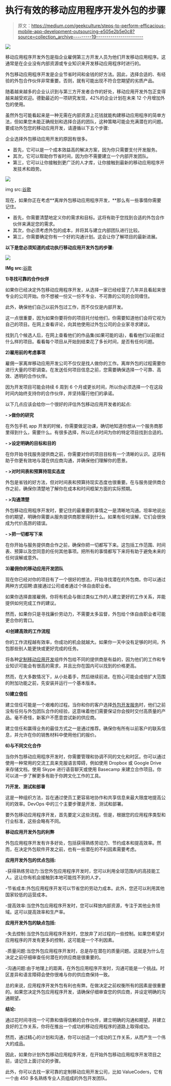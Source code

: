 # 执行有效的移动应用程序开发外包的步骤

> 原文：<https://medium.com/geekculture/steps-to-perform-efficacious-mobile-app-development-outsourcing-e505e2b5e0c8?source=collection_archive---------19----------------------->

![](img/0aa0d7a86378f135278c0893f01a279a.png)

移动应用程序开发外包是指企业雇佣第三方开发人员为他们开发移动应用程序。这通常是在企业没有内部资源或专业知识来开发移动应用程序时进行的。

外包移动应用程序开发是企业节省时间和金钱的好方法。因此，选择合适的、有经验的外包合作伙伴非常重要。否则，就有可能出现不符合您期望的劣质产品。

随着越来越多的企业认识到与第三方开发者合作的好处，移动应用开发外包正变得越来越受欢迎。德勤最近的一项研究发现，42%的企业计划在未来 12 个月增加外包的使用。

虽然外包可能看起来是一种无需在内部资源上花钱就能构建移动应用程序的简单方法，但如果您未能正确规划和选择合适的团队，这种策略可能会充满潜在的问题。要成功外包您的移动应用开发，请遵循以下五个步骤:

企业选择外包移动应用开发的原因有很多。

*   首先，它可以是一个成本效益高的解决方案，因为你只需要支付开发服务。
*   其次，它可以帮助你节省时间，因为你不需要建立一个内部开发团队。
*   第三，它可以让你接触到更广泛的人才库，让你接触到最新的移动应用程序开发技术和趋势。

![](img/06a483e25f8b57454abe85d992a61c80.png)

img src:[谷歌 ](https://www.google.com/search?q=Pros+and+cons+of+mobile+application+development+outsourcing&tbm=isch&ved=2ahUKEwjLvZHc_Yb4AhXXjtgFHZzfCFEQ2-cCegQIABAA&oq=Pros+and+cons+of+mobile+application+development+outsourcing&gs_lcp=CgNpbWcQA1C0CFi0CGCLDGgAcAB4AIABZ4gBzQGSAQMwLjKYAQCgAQGqAQtnd3Mtd2l6LWltZ8ABAQ&sclient=img&ei=8peUYsv8D9ed4t4PnL-jiAU&bih=948&biw=1848#imgrc=12HUy-qI-bcRlM)

现在，如果你正在考虑**离岸外包移动应用程序开发，**那么有一些事情你需要记住。

*   首先，你需要清楚地定义你的需求和目标。这将有助于您找到合适的外包合作伙伴来满足您的需求。
*   其次，你必须考虑外包的成本，并将其与建立内部团队进行比较。
*   第三，你需要确定你有一个好的沟通计划。这会让你了解项目的最新进展。

**以下是您必须知道的成功执行移动应用开发外包的步骤:**

![](img/17f9671bd1b2a98bd53deb16477099e1.png)

**IMg src:**[谷歌 ](https://www.google.com/search?q=why+businesses+choose+to+outsource+mobile+app+development.&tbm=isch&ved=2ahUKEwj-suqt_Yb4AhXMi9gFHQPkCF4Q2-cCegQIABAA&oq=why+businesses+choose+to+outsource+mobile+app+development.&gs_lcp=CgNpbWcQAzoECAAQGFCWB1iWB2D-DmgAcAB4AIABxgGIAbACkgEDMC4ymAEAoAEBqgELZ3dzLXdpei1pbWfAAQE&sclient=img&ei=kZeUYr6mCcyX4t4Pg8ij8AU&bih=948&biw=1848#imgrc=QHDnqJy_uT6DWM)

**1)寻找可靠的合作伙伴**

如果你已经决定外包移动应用程序开发，从选择一家已经经营了几年并且看起来很专业的公司开始。你不想被一份又一份不专业、不可靠的公司的合同缠住。

此外，确保他们自己以前外包过工作，而不仅仅是内部开发。

这一点很重要，因为如果你要将你的项目托付给他们，你需要知道他们会将它视为自己的项目。在网上查看评论，向其他使用过外包公司的企业家寻求建议。

找到几个候选人后，在网上查看他们的作品集(如果可能的话)，看看他们以前做过什么样的项目。看看每个项目从开始到结束花了多长时间，是否有任何问题。

**2)雇用前的考虑事项**

雇佣一家离岸移动应用开发公司不仅仅是找人做你的工作。离岸外包的过程需要你进行大量的尽职调查。在发送任何项目信息之前，您需要确保选择一个可靠、高效、透明的合作伙伴。

因为开发项目可能会持续 6 周到 6 个月或更长时间，所以你必须选择一个在这段时间内始终支持你的合作伙伴，并坚持履行他们的承诺。

以下几点应该会给你一个很好的评估外包移动应用开发者的起点:

**- >做你的研究**

在外包手机 app 开发的时候，你需要做足功课，确切地知道你想从一个服务商那里得到什么，需要什么。有很多选择，所以花点时间为你的特定项目找到合适的。

**- >设定明确的目标和目的**

在你开始寻找服务提供商之前，你需要对你的项目目标有一个清晰的认识。这将有助于你更有效地与潜在供应商沟通，并确保他们理解你的愿景。

**- >对时间表和预算持现实态度**

外包是省钱的好方法，但对时间表和预算持现实态度也很重要。在与服务提供商合作之前，确保你清楚地了解你在成本和时间框架方面的实际预期。

**- >沟通清楚**

外包移动应用程序开发时，要记住的最重要的事情之一是清晰地沟通。坦率地说出你的期望，明确你需要从服务提供商那里得到什么。如果有任何误解，它们会很快成为代价高昂的错误。

**- >把一切都写下来**

在你开始与服务提供商合作之前，确保你把一切都写下来。这包括工作范围、时间表、预算以及您同意的任何其他事项。把所有的事情都写下来将有助于避免未来的任何误解或意外。

**3)雇佣你的移动应用开发团队**

现在你已经对你的项目有了一个很好的想法，开始寻找潜在的外包商。你可以通过两种方式招聘:直接通过公司或者通过个体自由职业者。

如果你选择直接雇佣，你将有机会与做过类似工作的人建立更好的工作关系，并能提供如何完成工作的建议。

然而，如果你只是寻找廉价劳动力，不需要太多监督，外包给个体自由职业者可能更合你的胃口。

**4)创建高效的工作流程**

你的工作流程越有效率，你成功的机会就越大。如果你一天中没有足够的时间，外包那些别人能更快或更好完成的任务。

将各种[定制移动应用开发](https://www.valuecoders.com/application-development)组件外包给不同的提供商是有益的，因为他们的工作和专业知识可能会有很高的需求，并且比你在国内可以找到的价格更高。

然而，在大多数情况下，从小处着手，然后继续前进。在担心可能会成倍扩大范围的附加功能之前，先安装并运行一个基本版本。

**5)建立信任**

建立信任可能是一个艰难的过程。当你和你的客户选择[外包开发服务](https://www.valuecoders.com/)时，他们之前没有任何与外包团队合作的经验，这意味着他们需要保证你会按时交付高质量的产品。毫不奇怪，新客户不愿意尝试新的供应商。

建立信任和赢得业务的最佳方式之一是通过推荐。确保你有所有以前客户的联系信息，并允许在你的销售材料中使用他们的报价。

**6)与不同文化合作**

当你外包移动应用程序开发时，你需要管理和协调不同的文化和时区。你可以通过使用一种常用的交流工具来克服语言障碍，例如使用 Dropbox 或 Google Drive 来存储文档，使用 Skype 进行语音聊天或使用 Basecamp 来建立合作项目。你可以进一步了解更多有助于你跨文化工作的工具。

**7)开发、测试和部署**

这是一种组织方法，旨在通过使员工更容易地协作和共享信息来最大限度地提高公司的效率。DevOps 中的三个主要步骤是开发、测试和部署。

要外包移动应用程序开发，首先要定义这些流程。但是，根据您的应用程序类型和行业标准，这些会略有不同。

**移动应用开发外包的利弊**

外包应用程序开发有许多好处，包括获得熟练劳动力、节约成本和提高效率。然而，在决定外包软件开发之前，也有一些潜在的不利因素需要考虑。

**应用开发外包的优点包括:**

-获得熟练劳动力:当您外包应用程序开发时，您可以利用全球范围内的高技能工人。这让你有机会接触到本地可能找不到的人才。

-节省成本:外包应用程序开发可以节省您的劳动力成本。此外，您还可以利用其他国家较低的运营成本。

-提高效率:当您外包应用程序开发时，您可以释放内部资源，专注于其他业务领域。这可以提高效率和生产率。

**应用开发外包的缺点包括:**

-失去控制:当您外包应用程序开发时，您放弃了对过程的一些控制。如果您希望对应用程序的开发有更多的控制，这可能是一个不利因素。

-质量问题:当您外包应用程序开发时，总是存在潜在的质量问题。这就是为什么在决定之前仔细审查任何潜在的供应商是很重要的。

-沟通问题:由于地理上的距离，在外包应用程序开发时，沟通可能是一个挑战。时区差异和语言障碍会使你很难与你的供应商保持一致。

总的来说，应用程序开发外包有利也有弊。在做决定之前权衡所有的因素是很重要的。如果您决定外包应用程序开发，请确保仔细审查您的供应商，并设定明确的沟通期望。

**结论:**

通过花时间寻找一个可靠和值得信赖的合作伙伴，建立明确的沟通和期望，并建立良好的工作关系，你将在推出一个成功的移动应用程序的道路上取得成功。

然而，通过精心的计划和沟通，你可以创造一个成功的工作关系，从而产生一个伟大的成品。

因此，如果你计划外包移动应用程序开发，在开始外包移动应用程序开发项目之前，请记住上面讨论的步骤。

此外，你可以去找一家可靠的定制移动应用开发公司，比如 ValueCoders，它有一个由 450 多名熟练专业人员组成的外包开发团队。